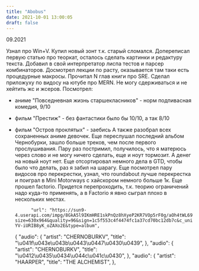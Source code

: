 ```yaml
---
title: "Abobus"
date: 2021-10-01 13:00:05
draft: false
---
```


09.2021

Узнал про Win+V. Купил новый зонт т.к. старый сломался. Допереписал первую статью про теоркат, осталось сделать картинки и редактуру текста. Добавил в свой интерпретатор лиспа тестов и парсер комбинаторов. Досмотрел лекции по расту, оказывается там таки есть процедурные макросы. Прочитал N глав книги про SRE. Сделал приложуху по видосу на ютубе про MERN. Не могу сдерживаться и не хейтить жс и жсеров. Посмотрел:
- аниме "Повседневная жизнь старшекласников" - норм подпивасная комедия, 9/10
- фильм "Престиж" - без фантастики было бы 10/10, а так 8/10
- фильм "Остров проклятых" - заебись
А также разобрал всех сохраненных аниме девочек. Еще переслушал последний альбом Чернобурки, зашло больше треков, чем после первого прослушивания.
Пару раз постримил, получилось, что я матерюсь через слово и не могу ничего сделать, еще и ноут тормозит. А денег на новый ноут нет.
Еще отсортировал немного дела в GTD, чтобы было что делать, раз я забил на шарагу.
Еще посмотрел пару видосов про перекрестки, узнал, что roundabout лучше перекрестка и поиграл в Mini Motorways с хайскором немного больше 1к.
Еще прошел factorio. Придется перепроходить, т.к. теорию ограничений надо куда-то применять, а в Factorio я явно сыграл плохо в нескольких местах.


            "url": "https://sun9-4.userapi.com/impg/8GkA5l9IKmHRE1skPnQz8hXyeP2KR7VOp5rF0g/aOh4tWL69Tc.jpg?size=630x964&quality=96&sign=1c5f553c4f4474fc1a37cd70bc12db7c&c_uniq_tag=0AhKMRNeeN73bnCuP9pNb9Z-YV-iURIB8yK_oZAXo2E&type=album",
    {
      "audio": {
        "artist": "CHERNOBURKV",
        "title": "\u041f\u043e\u043b\u0443\u0447\u0430\u0439",
      },
      "audio": {
        "artist": "CHERNOBURKV",
        "title": "\u0412\u0435\u0434\u044c\u041c\u0430",
      },
      "audio": {
        "artist": "HAARPER",
        "title": "THE ALCHEMIST",
      },
